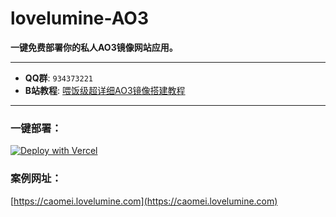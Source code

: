 # lovelumine-AO3

**一键免费部署你的私人AO3镜像网站应用。**

---

- **QQ群**: `934373221`
- **B站教程**: [喂饭级超详细AO3镜像搭建教程](https://www.bilibili.com/video/BV1ZX4y177wb)

---

### 一键部署：
[![Deploy with Vercel](https://vercel.com/button)](https://vercel.com/new/clone?repository-url=https%3A%2F%2Fgithub.com%2FLovelumine%2Flovelumine-AO3&project-name=lovelumine-AO3&repository-name=lovelumine-AO3)

### 案例网址：
[https://caomei.lovelumine.com](https://caomei.lovelumine.com)
